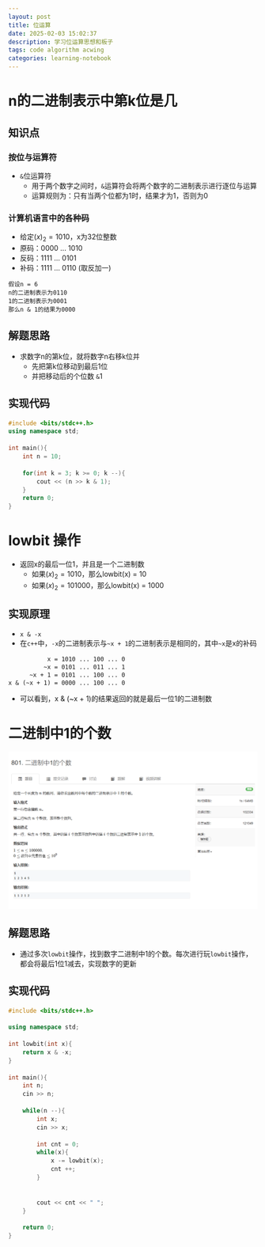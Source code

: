 ```yaml
---
layout: post
title: 位运算
date: 2025-02-03 15:02:37 
description: 学习位运算思想和板子
tags: code algorithm acwing
categories: learning-notebook
---
```


# n的二进制表示中第k位是几
## 知识点
### 按位与运算符
- `&`位运算符
  - 用于两个数字之间时，`&`运算符会将两个数字的二进制表示进行逐位与运算
  - 运算规则为：只有当两个位都为1时，结果才为1，否则为0
### 计算机语言中的各种码
- 给定$(x)_2 = 1010$，x为32位整数
- 原码：0000 ... 1010
- 反码：1111 ... 0101
- 补码：1111 ... 0110 (取反加一) 

```
假设n = 6
n的二进制表示为0110
1的二进制表示为0001
那么n & 1的结果为0000
```
## 解题思路
- 求数字n的第k位，就将数字n右移k位并
  - 先把第k位移动到最后1位
  - 并把移动后的个位数 `&`1
## 实现代码

```cpp
#include <bits/stdc++.h>
using namespace std;

int main(){
	int n = 10;
	
	for(int k = 3; k >= 0; k --){
		cout << (n >> k & 1);
	}
	return 0;
}
```
# lowbit 操作
- 返回x的最后一位1，并且是一个二进制数
  - 如果$(x)_2 = 1010$，那么lowbit(x) = 10
  - 如果$(x)_2 = 101000$，那么lowbit(x) = 1000
## 实现原理
- `x & -x`
- 在`c++`中，`-x`的二进制表示与`~x + 1`的二进制表示是相同的，其中`~x`是x的补码
```
           x = 1010 ... 100 ... 0
          ~x = 0101 ... 011 ... 1
      ~x + 1 = 0101 ... 100 ... 0
x & (~x + 1) = 0000 ... 100 ... 0
```
- 可以看到，x & (~x + 1)的结果返回的就是最后一位1的二进制数

# 二进制中1的个数
![](/assets/img/screenshot/二进制中1的个数.png)
## 解题思路
- 通过多次`lowbit`操作，找到数字二进制中1的个数。每次进行玩`lowbit`操作，都会将最后1位1减去，实现数字的更新
## 实现代码

```cpp
#include <bits/stdc++.h>

using namespace std;

int lowbit(int x){
    return x & -x;
}

int main(){
    int n;
    cin >> n;
    
    while(n --){
        int x;
        cin >> x;
        
        int cnt = 0;
        while(x){
            x -= lowbit(x);
            cnt ++;
        }
        
        
        cout << cnt << " ";
    }
    
    return 0;
}
```